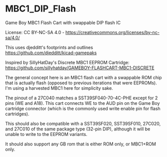 # MBC1_DIP_Flash
Game Boy MBC1 Flash Cart with swappable DIP flash IC

License: CC BY-NC-SA 4.0 - https://creativecommons.org/licenses/by-nc-sa/4.0/

This uses djedditt's footprints and outlines https://github.com/djedditt/kicad-gamepaks

Inspired by SillyHatDay's Discrete MBC1 EEPROM Cartridge: https://github.com/sillyhatday/GAMEBOY-FLASHCART-MBC1-DISCRETE

The general concept here is an MBC1 flash cart with a swappable ROM chip that is actually flash (opposed to previous iterations that were EEPROMs). I'm using a harvested MBC1 here for simplicity sake.

The pinout of a 27C040 matches a SST39SF040-70-4C-PHE except for 2 pins (WE and A18). This cart connects WE to the AUD pin on the Game Boy cartridge connector (which is the commonly used write enable pin for flash cartridges).

This should also be compatible with a SST39SF020, SST39SF010, 27C020, and 27C010 of the same package type (32-pin DIP), although it will be unable to write to the EEPROM variants.

It should also support any GB rom that is either ROM only, or MBC1+ROM only.
